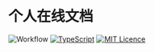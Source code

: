 # 个人在线文档

![Workflow](https://github.com/xfy520/docs/workflows/node.js.yml/badge.svg)
[![TypeScript](https://badges.frapsoft.com/typescript/love/typescript.svg?v=101)](https://github.com/ellerbrock/typescript-badges/) 
[![MIT Licence](https://badges.frapsoft.com/os/mit/mit.svg?v=103)](https://opensource.org/licenses/mit-license.php)

